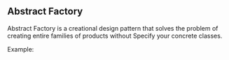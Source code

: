 ## Abstract Factory

Abstract Factory is a creational design pattern that solves the problem of creating entire families of products without
Specify your concrete classes.

Example:

